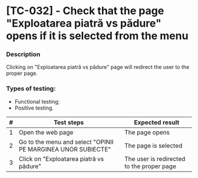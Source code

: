 # **[TC-032] - Check that the page "Exploatarea piatră vs pădure" opens if it is selected from the menu**

### **Description**

Clicking on "Exploatarea piatră vs pădure" page will redirect the user to the proper page.

### **Types of testing:**

- Functional testing;
- Positive testing.

| #   | **Test steps**                                               | **Expected result**                       |
| --- | ------------------------------------------------------------ | ----------------------------------------- |
| 1   | Open the web page                                            | The page opens                            |
| 2   | Go to the menu and select "OPINII PE MARGINEA UNOR SUBIECTE" | The page is selected                      |
| 3   | Click on "Exploatarea piatră vs pădure"                      | The user is redirected to the proper page |
